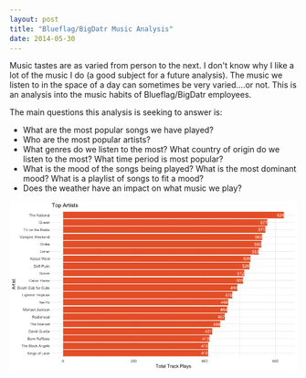 ```yaml
---
layout: post
title: "Blueflag/BigDatr Music Analysis"
date: 2014-05-30
---
```


Music tastes are as varied from person to the next. I don't know why I like a lot of the music I do (a good subject for a future analysis).
The music we listen to in the space of a day can sometimes be very varied....or not. This is an analysis into the music habits of Blueflag/BigDatr employees.

The main questions this analysis is seeking to answer is:
- What are the most popular songs we have played?
- Who are the most popular artists?
- What genres do we listen to the most? What country of origin do we listen to the most? What time period is most popular?
- What is the mood of the songs being played? What is the most dominant mood? What is a playlist of songs to fit a mood?
- Does the weather have an impact on what music we play?

![TopArtists](../_posts/topartistscolumn.png)
